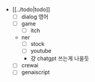 - [[../todo|todo]]
  - [ ] dialog 영어
  - [ ] game
    - [ ] itch
  - ner
    - [ ] stock
    - [ ] youtube
    - 걍 chatgpt 쓰는게 나을듯
  - [ ] crewai
  - [ ] genaiscript
